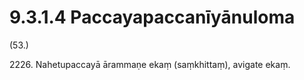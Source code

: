 

# 9.3.1.4 Paccayapaccanīyānuloma





(53.)

2226\. Nahetupaccayā ārammaṇe ekaṃ (saṃkhittaṃ), avigate ekaṃ.



